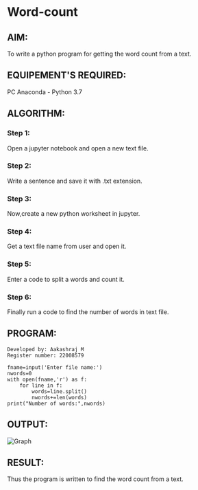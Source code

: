 # Word-count
## AIM:
To write a python program for getting the word count from a text.
## EQUIPEMENT'S REQUIRED: 
PC
Anaconda - Python 3.7
## ALGORITHM: 
### Step 1:
Open a jupyter notebook and open a new text file.

### Step 2: 
Write a sentence and save it with .txt extension.
 
### Step 3: 
Now,create a new python worksheet in jupyter.

### Step 4: 
Get a text file name from user and open it.

### Step 5: 
Enter a code to split a words and count it.

### Step 6: 
Finally run a code to find the number of words in text file.

## PROGRAM:
```
Developed by: Aakashraj M
Register number: 22008579

fname=input('Enter file name:')
nwords=0
with open(fname,'r') as f:
    for line in f:
        words=line.split()
        nwords+=len(words)
print("Number of words:",nwords)
```
## OUTPUT:
![Graph](https://user-images.githubusercontent.com/121117266/214804238-f8fe61b2-0c34-4d98-8fb0-53950863e4b1.jpeg)



## RESULT:
Thus the program is written to find the word count from a text.
